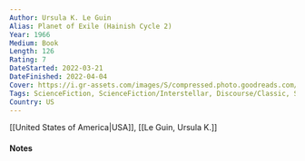 ```yaml
---
Author: Ursula K. Le Guin
Alias: Planet of Exile (Hainish Cycle 2)
Year: 1966
Medium: Book
Length: 126
Rating: 7
DateStarted: 2022-03-21
DateFinished: 2022-04-04
Cover: https://i.gr-assets.com/images/S/compressed.photo.goodreads.com/books/1286221041l/429974.jpg
Tags: ScienceFiction, ScienceFiction/Interstellar, Discourse/Classic, ScienceFiction/SpaceOpera, Fantasy, NonFiction/Anthropology, Series/HainishCycle
Country: US
---
```

[[United States of America|USA]], [[Le Guin, Ursula K.]]
#### Notes

